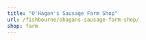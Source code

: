 ```yaml
---
title: "O'Hagan's Sausage Farm Shop"
url: /fishbourne/ohagans-sausage-farm-shop/
shop: farm
---
```

